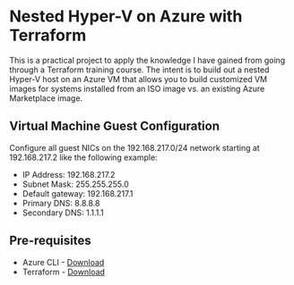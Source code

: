 # Nested Hyper-V on Azure with Terraform

This is a practical project to apply the knowledge I have gained from going through a Terraform training course. The intent is to build out a nested Hyper-V host on an Azure VM that allows you to build customized VM images for systems installed from an ISO image vs. an existing Azure Marketplace image.

## Virtual Machine Guest Configuration

Configure all guest NICs on the 192.168.217.0/24 network starting at 192.168.217.2 like the following example:

* IP Address: 192.168.217.2
* Subnet Mask: 255.255.255.0
* Default gateway: 192.168.217.1
* Primary DNS: 8.8.8.8
* Secondary DNS: 1.1.1.1

## Pre-requisites

* Azure CLI - [Download](https://aka.ms/azurecli)
* Terraform - [Download](https://www.terraform.io/downloads)
